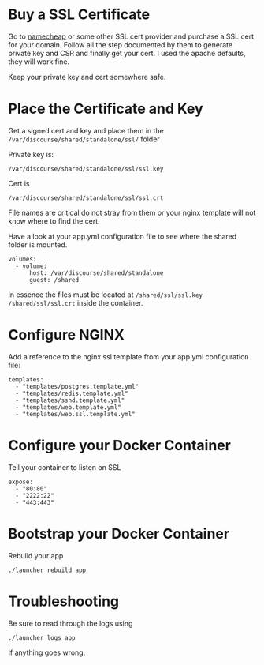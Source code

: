 # Buy a SSL Certificate

Go to [namecheap](https://www.namecheap.com) or some other SSL cert provider and purchase a SSL
cert for your domain. Follow all the step documented by them to generate
private key and CSR and finally get your cert. I used the apache
defaults, they will work fine.

Keep your private key and cert somewhere safe.

# Place the Certificate and Key

Get a signed cert and key and place them in the
`/var/discourse/shared/standalone/ssl/` folder

Private key is:

`/var/discourse/shared/standalone/ssl/ssl.key`

Cert is

`/var/discourse/shared/standalone/ssl/ssl.crt`

File names are critical do not stray from them or your nginx template
will not know where to find the cert.

Have a look at your app.yml configuration file to see where the shared
folder is mounted.

```
volumes:
  - volume:
      host: /var/discourse/shared/standalone
      guest: /shared
```

In essence the files must be located at `/shared/ssl/ssl.key`
`/shared/ssl/ssl.crt` inside the container.

# Configure NGINX

Add a reference to the nginx ssl template from your app.yml
configuration file:

```
templates:
  - "templates/postgres.template.yml"
  - "templates/redis.template.yml"
  - "templates/sshd.template.yml"
  - "templates/web.template.yml"
  - "templates/web.ssl.template.yml"
```

# Configure your Docker Container

Tell your container to listen on SSL

```
expose:
  - "80:80"
  - "2222:22"
  - "443:443"
```

# Bootstrap your Docker Container

Rebuild your app

```
./launcher rebuild app
```

# Troubleshooting

Be sure to read through the logs using

```
./launcher logs app
```

If anything goes wrong.
